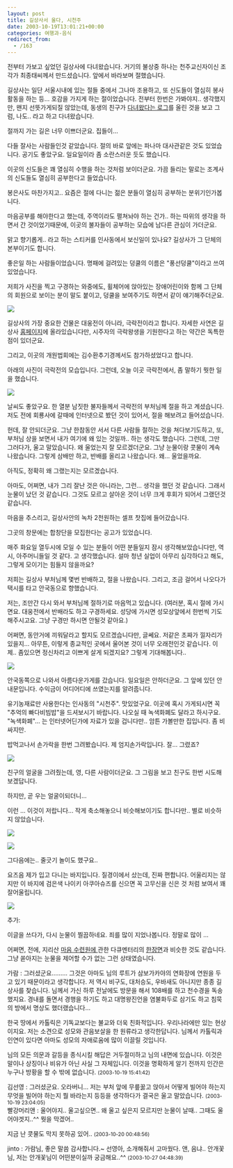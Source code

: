 ```yaml
---
layout: post
title: 길상사서 울다, 시천주
date: 2003-10-19T13:01:21+00:00
categories: 여행과-음식
redirect_from:
  - /163
---
```


전부터 가보고 싶었던 길상사에 다녀왔습니다. 거기의 불상중 하나는 천주교신자이신 조각가 최종태씨께서 만드셨습니다. 앞에서 바라보며 절했습니다.

길상사는 일단 서울시내에 있는 절들 중에서 그나마 조용하고, 또 신도들이 열심히 봉사활동을 하는 등... 호감을 가지게 하는 절이었습니다. 전부터 한번은 가봐야지.. 생각했지만, 왠지 선뜻가게되질 않았는데, 동생의 친구가 <a href="http://angeleyes7.egloos.com/72340/" target="bb">다녀왔다는 로그</a>를 올린 것을 보고 그럼, 나도.. 라고 하고 다녀왔습니다.

절까지 가는 길은 너무 이쁘더군요. 집들이...

다들 잘사는 사람들인것 같았습니다. 절의 바로 앞에는 파나마 대사관같은 것도 있었습니다. 공기도 좋았구요. 일요일이라 좀 소란스러운 듯도 했습니다.

이곳의 신도들은 꽤 열심히 수행을 하는 것처럼 보이더군요. 가끔 들리는 말로는 조계사의 신도들도 열심히 공부한다고 들었습니다.

봉은사도 마찬가지고.. 요즘은 절에 다니는 젊은 분들이 열심히 공부하는 분위기인가봅니다.

마음공부를 해야한다고 했는데, 주역이라도 펼쳐놔야 하는 건가.. 하는 따위의 생각을 하면서 간 것이었기때문에, 이곳의 불자들이 공부하는 모습에 남다른 관심이 가더군요.

맑고 향기롭게.. 라고 하는 스티커를 인사동에서 보신일이 있나요? 길상사가 그 단체의 본부이기도 합니다.

좋은일 하는 사람들이었습니다. 명패에 걸려있는 덩쿨의 이름은 "풍선덩쿨"이라고 쓰여있었습니다.

저희가 사진을 찍고 구경하는 와중에도, 휠체어에 앉아있는 장애어린이와 함께 그 단체의 회원으로 보이는 분이 말도 붙이고, 덩쿨을 보여주기도 하면서 같이 얘기해주더군요.

![ ](/assets/media/photo_DSC02239.jpg)

길상사의 가장 중요한 건물은 대웅전이 아니라, 극락전이라고 합니다. 자세한 사연은 길상사 <a href="http://www.kilsangsa.or.kr" target="bb">홈페이지</a>에 올라있습니다만, 시주자의 극락왕생을 기원한다고 하는 약간은 독특한 점이 있더군요.

그리고, 이곳의 개원법회에는 김수환추기경께서도 참가하셨었다고 합니다.

아래의 사진이 극락전의 모습입니다. 그런데, 오늘 이곳 극락전에서, 좀 말하기 뭣한 일을 했습니다.

![ ](/assets/media/photo_DSC02241.jpg)

날씨도 좋았구요. 한 열분 남짓한 불자들께서 극락전의 부처님께 절을 하고 계셨습니다. 저도 전에 회룡사에 갈때에 인터넷으로 봤던 것이 있어서, 절을 해보려고 들어섰습니다.

헌데, 잘 안되더군요. 그냥 한참동안 서서 다른 사람들 절하는 것을 쳐다보기도하고, 또, 부처님 상을 보면서 내가 여기에 왜 있는 것일까.. 하는 생각도 했습니다. 그런데, 그만 그러다가, 울고 말았습니다. 왜 울었는지 잘 모르겠더군요. 그냥 눈물이랑 콧물이 계속 나왔습니다. 그렇게 삼배만 하고, 반배를 올리고 나왔습니다. 왜... 울었을까요.

아직도, 정확히 왜 그랬는지는 모르겠습니다.

아마도, 어쩌면, 내가 그리 잘난 것은 아니라는, 그런... 생각을 했던 것 같습니다. 그래서 눈물이 났던 것 같습니다. 그것도 모르고 살아온 것이 너무 크게 후회가 되어서 그랬던것 같습니다.

마음을 추스리고, 길상사안의 녹차 2천원하는 셀프 찻집에 들어갔습니다.

그곳의 창문에는 합창단을 모집한다는 공고가 있었습니다.

매주 화요일 열두시에 모일 수 있는 분들이 어떤 분들일지 잠시 생각해보았습니다만, 역시, 아주머니들일 것 같다. 고 생각했습니다. 설마 청년 실업이 아무리 심각하다고 해도, 그렇게 모이기는 힘들지 않을까요?

저희는 길상사 부처님께 몇번 반배하고, 절을 나왔습니다. 그리고, 조금 걸어서 나오다가 택시를 타고 안국동으로 향했습니다.

저는, 조만간 다시 와서 부처님께 절하기로 마음먹고 있습니다. (여러분, 혹시 절에 가시면요. 대웅전에서 반배라도 하고 구경하세요. 성당에 가시면 성모상앞에서 한번씩 기도해주시고요. 그냥 구경만 하시면 안될것 같아요.)

어쩌면, 동안거에 끼워달라고 할지도 모르겠습니다만, 글쎄요. 저같은 초짜가 낄자리가 있을지... 아무튼, 이렇게 종교적인 곳에서 울어본 것이 너무 오래전인것 같습니다. 이제.. 좀있으면 정신차리고 이쁘게 살게 되겠지요? 그렇게 기대해봅니다..

![ ](/assets/media/photo_DSC02244.jpg)

안국동쪽으로 나와서 아름다운가게를 갔습니다. 일요일은 안하더군요. 그 앞에 있던 안내문입니다. 수익금이 어디어디에 쓰였는지를 알려줍니다.

유기농재료만 사용한다는 인사동의 "시천주". 맛있었구요. 이곳에 혹시 가게되시면 꼭 "추억의 빠다비빔밥"을 드셔보시기 바랍니다. 나오실 때 녹색화폐도 달라고 하시구요. "녹색화폐"... 는 인터넷어딘가에 자료가 있을 겁니다만.. 암튼 가볼만한 집입니다. 좀 비싸지만.

밥먹고나서 손가락을 한번 그려봤습니다. 제 엄지손가락입니다. 잘... 그렸죠?

![ ](/assets/media/photo_DSC02248.jpg)

친구의 얼굴을 그려줬는데, 영, 다른 사람이더군요. 그 그림을 보고 친구도 한번 시도해보겠답니다.

하지만, 곧 우는 얼굴이되더니...

이런 ... 이것이 저랍니다... 작게 축소해놓으니 비슷해보이기도 합니다만.. 별로 비슷하지 않았습니다.

![ ](/assets/media/photo_DSC02252.jpg)

![ ](/assets/media/photo_DSC02253.jpg)

그다음에는.. 줄긋기 놀이도 했구요..

요즈음 제가 입고 다니는 바지입니다. 질경이에서 샀는데, 진짜 편합니다. 어울리지는 않지만 이 바지에 검은색 나이키 아쿠아슈즈를 신으면 꼭 고무신을 신은 것 처럼 보여서 꽤 잘어울립니다.

![ ](/assets/media/photo_DSC02225.jpg)

추가:

이글을 쓰다가, 다시 눈물이 찔끔하네요. 죄를 많이 지었나봅니다. 정말로 많이 ...

어쩌면, 전에, 지리산 <a href="http://www.maum.org/" target="bb">마음 수련원에 </a>관한 다큐멘터리의 <a href="mms://maum.org/vod/mbc_non.wmv">한장면</a>과 비슷한 것도 같습니다. 그냥 쏟아지는 눈물을 제어할 수가 없는 그런 상태였습니다.
<div id=comments>
<div class=comment>
<!--- cmt:355 --->
<!--- mail: --->
<!--- parent:0 --->
가람 : 
그러셨군요.........
그것은 아마도 님의 루트가 삼보가카야의 연화장에 연원을 두고 있기 때문이라고 생각합니다.
저 역시 비구도, 대처승도, 우바새도 아니지만 종종 길상사를 찾습니다. 님께서 가신 하루 전날에도 방문을 해서 108배를 하고 천수경을 독송했지요. 경내를 돌면서 경행을 하기도 하고 대명왕진언을 염불화두로 삼기도 하고 침묵의 방에서 명상도 했더랬습니다...

한국 땅에서 카톨릭은 기독교보다는 불교와 더욱 친화적입니다. 우리나라에만 있는 현상이지요.
저는 소견으로 성모와 관음보살을 한 원류라고 생각한답니다. 님께서 카톨릭과 인연이 있다면 아마도 성모의 자애로움에 많이 이끌릴 것입니다.

님의 모든 의문과 갈등을 종식시킬 해답은 거두절미하고 님의 내면에 있습니다. 이것은 말이나 상징이나 비유가 아닌 사실 그 자체입니다. 이것을 명확하게 알기 전까지 인간은 누구나 방황을 할 수 밖에 없습니다.
 <small>(2003-10-19 15:41:42)</small>
</div>
<div class=comment>
<!--- cmt:356 --->
<!--- mail: --->
<!--- parent:0 --->
김선영 : 
그러셨군요. 오라버니...
저는 부처 앞에 무릎꿇고 앉아서
어떻게 빌어야 하는지
무엇을 빌어야 하는지
뭘 바라는지 등등을 생각하다가 
결국은 울고 말았습니다.
 <small>(2003-10-19 23:04:05)</small>
</div>
<div class=comment>
<!--- cmt:357 --->
<!--- mail: --->
<!--- parent:0 --->
빨강머리앤 : 
울어야지..
울고싶으면..
왜 울고 싶은지 모르지만 눈물이 날때..
그때도 울어야겟지..^^
뭣을 막겠어..

지금 난 콧물도 막지 못하공 있어..
 <small>(2003-10-20 00:48:56)</small>
</div>
<div class=comment>
<!--- cmt:358 --->
<!--- mail: --->
<!--- parent:0 --->
jinto : 
가람님, 좋은 말씀 감사합니다.~
선영아, 소개해줘서 고마웠다.
앤, 음냐..
안개꽃님, 저는 안개꽃님이 어떤분이실까 궁금해요..^^
 <small>(2003-10-27 04:48:39)</small>
</div>
</div>
